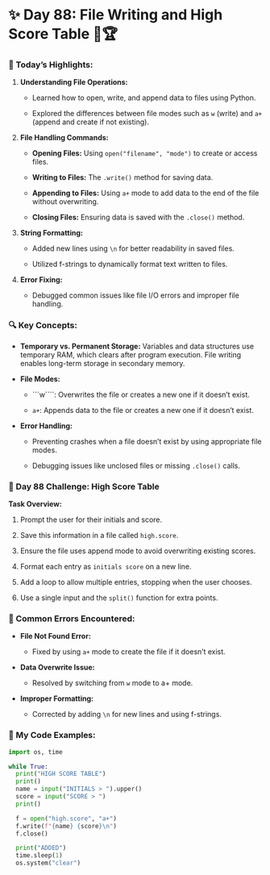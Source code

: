 # ✨ Day 88: File Writing and High Score Table 📂🏆

### 🎉 Today’s Highlights:

1. **Understanding File Operations:**

      * Learned how to open, write, and append data to files using Python.

      * Explored the differences between file modes such as ```w``` (write) and ```a+``` (append and create if not existing).

2. **File Handling Commands:**

      * **Opening Files:** Using ```open("filename", "mode")``` to create or access files.

      * **Writing to Files:** The ```.write()``` method for saving data.

      * **Appending to Files:** Using ```a+``` mode to add data to the end of the file without overwriting.

      * **Closing Files:** Ensuring data is saved with the ```.close()``` method.

3. **String Formatting:**

      * Added new lines using ```\n``` for better readability in saved files.

      * Utilized f-strings to dynamically format text written to files.

3. **Error Fixing:**

      * Debugged common issues like file I/O errors and improper file handling.

### 🔍 Key Concepts:

* **Temporary vs. Permanent Storage:**
Variables and data structures use temporary RAM, which clears after program execution. File writing enables long-term storage in secondary memory.

* **File Modes:**

     * ```w````: Overwrites the file or creates a new one if it doesn’t exist.

     * ```a+```: Appends data to the file or creates a new one if it doesn’t exist.

* **Error Handling:**

     * Preventing crashes when a file doesn’t exist by using appropriate file modes.

     * Debugging issues like unclosed files or missing ```.close()``` calls.

### 🌟 Day 88 Challenge: High Score Table

**Task Overview:**

  1. Prompt the user for their initials and score.

  2. Save this information in a file called ```high.score```.

  3. Ensure the file uses append mode to avoid overwriting existing scores.

  4. Format each entry as ```initials score``` on a new line.

  5. Add a loop to allow multiple entries, stopping when the user chooses.

  6. Use a single input and the ```split()``` function for extra points.

### 🎡 Common Errors Encountered:

* **File Not Found Error:**

     * Fixed by using ```a+``` mode to create the file if it doesn’t exist.

* **Data Overwrite Issue:**

     * Resolved by switching from ```w``` mode to a+ mode.

* **Improper Formatting:**

     * Corrected by adding ```\n``` for new lines and using f-strings.

### 🔢 My Code Examples:
```python
import os, time

while True:
  print("HIGH SCORE TABLE")
  print()
  name = input("INITIALS > ").upper()
  score = input("SCORE > ")
  print()

  f = open("high.score", "a+")
  f.write(f"{name} {score}\n")
  f.close()

  print("ADDED")
  time.sleep(1)
  os.system("clear")
